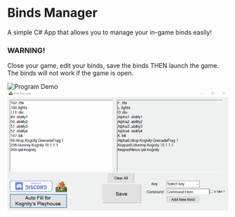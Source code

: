 # Binds Manager
 A simple C# App that allows you to manage your in-game binds easily!

### WARNING!
Close your game, edit your binds, save the binds THEN launch the game. The binds will not work if the game is open.

![Program Demo](https://imgur.com/a/UEOBAMj)
![will this work?](/demonstration.gif)